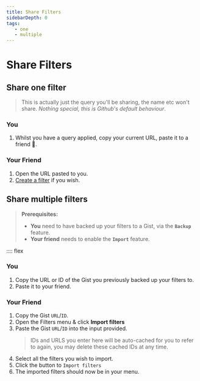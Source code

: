 ```yaml
---
title: Share Filters
sidebarDepth: 0
tags:
   - one
   - multiple
---
```


# Share Filters

## Share one filter
> This is actually just the query you'll be sharing, the name etc won't share.
> _Nothing special, this is Github's default behaviour_.

### You

1. Whilst you have a query applied, copy your current URL, paste it to a friend 🦋.

### Your Friend
1. Open the URL pasted to you.
2. [Create a filter](/how-to/create-filter) if you wish.


## Share multiple filters

> **Prerequisites:**
> - **You** need to have backed up your filters to a Gist, via the <code><b>Backup</b></code> <GsfBetaChip/> feature.
> - **Your friend** needs to enable the <code><b>Import</b></code> <GsfBetaChip/> feature.
>
:::: flex

<div>

### You

1. Copy the URL or ID of the Gist you previously backed up your filters to.
1. Paste it to your friend.

### Your Friend

1. Copy the Gist `URL`/`ID`.
1. Open the Filters menu & click **Import filters**
1. Paste the Gist `URL`/`ID` into the input provided.
   > IDs and URLS you enter here will be auto-cached for you to refer to again, you may delete these cached IDs at any time.
1. Select all the filters you wish to import.
1. Click the button to `Import filters`
1. The imported filters should now be in your menu.

</div>

<GsfFiltersMenu showcase="import"/>
